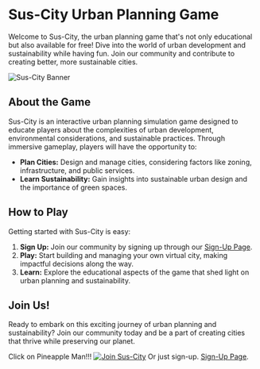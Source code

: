 # Sus-City Urban Planning Game

Welcome to Sus-City, the urban planning game that's not only educational but also available for free! Dive into the world of urban development and sustainability while having fun. Join our community and contribute to creating better, more sustainable cities.

![Sus-City Banner](https://sus-city.github.io/BASE%20DEVELOPMENTS/BASE-0.png)
## About the Game

Sus-City is an interactive urban planning simulation game designed to educate players about the complexities of urban development, environmental considerations, and sustainable practices. Through immersive gameplay, players will have the opportunity to:

- **Plan Cities:** Design and manage cities, considering factors like zoning, infrastructure, and public services.
- **Learn Sustainability:** Gain insights into sustainable urban design and the importance of green spaces.

## How to Play

Getting started with Sus-City is easy:

1. **Sign Up:** Join our community by signing up through our [Sign-Up Page](https://sus-city.github.io/SIGNUP-PAGE/signup.html).
3. **Play:** Start building and managing your own virtual city, making impactful decisions along the way.
4. **Learn:** Explore the educational aspects of the game that shed light on urban planning and sustainability.

## Join Us!

Ready to embark on this exciting journey of urban planning and sustainability? Join our community today and be a part of creating cities that thrive while preserving our planet. 

Click on Pineapple Man!!!
[![Join Sus-City](https://sus-city.github.io/DEVELOPMENT-PROJ-SERVE/SHOP-DISPLAY-PINEAPPLE-MAN.png)](https://www.youtube.com/watch?v=dQw4w9WgXcQ)
Or just sign-up. [Sign-Up Page](https://sus-city.github.io/SIGNUP-PAGE/signup.html).
